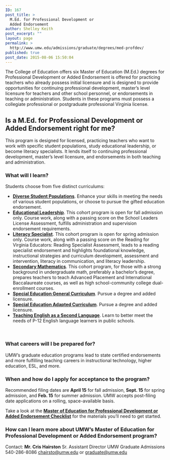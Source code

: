 ```yaml
---
ID: 167
post_title: >
  M.Ed. for Professional Development or
  Added Endorsement
author: Shelley Keith
post_excerpt: ""
layout: page
permalink: >
  http://www.umw.edu/admissions/graduate/degrees/med-profdev/
published: true
post_date: 2015-08-06 15:50:04
---
```

The College of Education offers six Master of Education (M.Ed.) degrees for Professional Development or Added Endorsement is offered for practicing teachers who already possess initial licensure and is designed to provide opportunities for continuing professional development, master’s level licensure for teachers and other school personnel, or endorsements in teaching or administration. Students in these programs must possess a collegiate professional or postgraduate professional Virginia license.
<strong>
</strong>
<h2>Is a M.Ed. for Professional Development or Added Endorsement right for me?</h2>
This program is designed for licensed, practicing teachers who want to work with specific student populations, study educational leadership, or become literacy specialists. It lends itself to continuing professional development, master’s level licensure, and endorsements in both teaching and administration.
<strong>
</strong>
<h3>What will I learn?</h3>
Students choose from five distinct curriculums:
<ul>
 	<li><a href="http://publications.umw.edu/graduatecatalog/graduate-programs/college-of-education/master-of-education/#diverse"><strong>Diverse Student Populations</strong></a>. Enhance your skills in meeting the needs of various student populations, or choose to pursue the gifted education endorsement.</li>
 	<li><a href="http://publications.umw.edu/graduatecatalog/graduate-programs/college-of-education/master-of-education/#leadership"><strong>Educational Leadership</strong></a>. This cohort program is open for fall admission only. Course work, along with a passing score on the School Leaders License Assessment, fulfills administration and supervision endorsement requirements.</li>
 	<li><a href="http://publications.umw.edu/graduatecatalog/graduate-programs/college-of-education/master-of-education/#literacy"><strong>Literacy Specialist</strong></a>. This cohort program is open for spring admission only. Course work, along with a passing score on the Reading for Virginia Educators: Reading Specialist Assessment, leads to a reading specialist endorsement and highlights foundational knowledge, instructional strategies and curriculum development, assessment and intervention, literacy in communication, and literacy leadership.</li>
 	<li><a href="http://publications.umw.edu/graduatecatalog/graduate-programs/college-of-education/master-of-education/#secondary"><strong>Secondary Mathematics</strong></a>. This cohort program, for those with a strong background in undergraduate math, preferably a bachelor’s degree, prepares teachers to teach Advanced Placement and International Baccalaureate courses, as well as high school-community college dual-enrollment courses.</li>
 	<li><a href="http://publications.umw.edu/graduatecatalog/graduate-programs/college-of-education/master-of-education/#special"><strong>Special Education General Curriculum</strong></a>. Pursue a degree and added licensure.</li>
 	<li><a href="http://publications.umw.edu/graduatecatalog/graduate-programs/college-of-education/master-of-education/#special"><strong>Special Education Adapted Curriculum</strong></a>. Pursue a degree and added licensure.</li>
 	<li><a href="http://publications.umw.edu/graduatecatalog/graduate-programs/college-of-education/master-of-education/#esl"><strong>Teaching English as a Second Language</strong></a>. Learn to better meet the needs of P-12 English language learners in public schools.</li>
</ul>
<strong> </strong>
<h3>What careers will I be prepared for?</h3>
UMW’s graduate education programs lead to state certified endorsements and more fulfilling teaching careers in instructional technology, higher education, ESL, and more.
<strong>
</strong>
<h3>When and how do I apply for acceptance to the program?</h3>
Recommended filing dates are <strong>April 15</strong> for fall admission, <strong>Sept. 15</strong> for spring admission, and <strong>Feb. 15</strong> for summer admission. UMW accepts post-filing date applications on a rolling, space-available basis.

Take a look at the <a href="http://www.umw.edu/admissions/graduate/degrees/med-profdev/med-profdev-checklist/"><strong>Master of Education for Professional Development or Added Endorsement Checklist</strong></a> for the materials you’ll need to get started.
<strong>
</strong>
<h3>How can I learn more about UMW’s Master of Education for Professional Development or Added Endorsement program?</h3>
Contact:
<strong>Mr. Cris Hairston</strong>
Sr. Assistant Director
UMW Graduate Admissions
540-286-8086
<a href="mailto:chairsto@umw.edu">chairsto@umw.edu</a> or <a href="mailto:graduate@umw.edu">graduate@umw.edu</a>